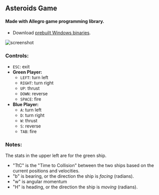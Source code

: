 ## Asteroids Game
#### Made with Allegro game programming library.

- Download [prebuilt Windows binaries](https://leftium.github.io/asteroid/Asteroid.zip).

![screenshot](https://leftium.github.io/asteroid/screenshot.png)

### Controls:

- `ESC`: exit
- **Green Player:**
  - `LEFT`: turn left
  - `RIGHT`: turn right
  - `UP`: thrust
  - `DOWN`: reverse
  - `SPACE`: fire
- **Blue Player:**
  - `A`: turn left
  - `D`: turn right
  - `W`: thrust
  - `S`: reverse
  - `TAB`: fire

### Notes:

The stats in the upper left are for the green ship.

- "TtC" is the "Time to Collision" between the two ships based on the current positions and velocities.
- "b" is bearing, or the direction the ship is *facing* (radians).
- "w" is angular momentum
- "H" is heading, or the direction the ship is *moving* (radians).

